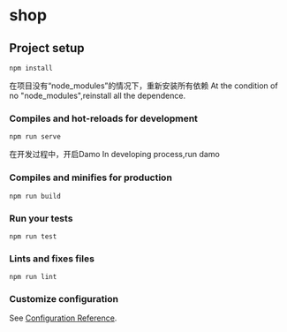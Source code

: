 # shop

## Project setup
```
npm install
```
在项目没有“node_modules”的情况下，重新安装所有依赖
At the condition of no "node_modules",reinstall all the dependence.
### Compiles and hot-reloads for development
```
npm run serve
```
在开发过程中，开启Damo
In developing process,run damo
### Compiles and minifies for production
```
npm run build
```

### Run your tests
```
npm run test
```

### Lints and fixes files
```
npm run lint
```

### Customize configuration
See [Configuration Reference](https://cli.vuejs.org/config/).
